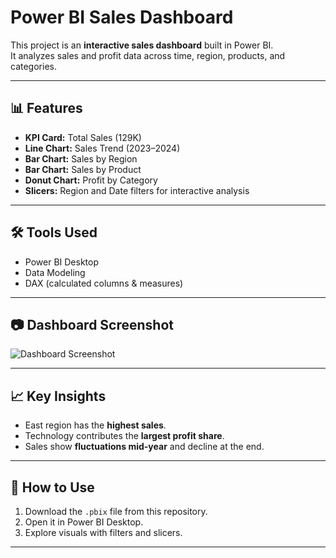 # Power BI Sales Dashboard

This project is an **interactive sales dashboard** built in Power BI.  
It analyzes sales and profit data across time, region, products, and categories.

---

## 📊 Features
- **KPI Card:** Total Sales (129K)
- **Line Chart:** Sales Trend (2023–2024)
- **Bar Chart:** Sales by Region
- **Bar Chart:** Sales by Product
- **Donut Chart:** Profit by Category
- **Slicers:** Region and Date filters for interactive analysis

---

## 🛠 Tools Used
- Power BI Desktop
- Data Modeling
- DAX (calculated columns & measures)

---

## 📷 Dashboard Screenshot
![Dashboard Screenshot](screenshot.png)

---

## 📈 Key Insights
- East region has the **highest sales**.  
- Technology contributes the **largest profit share**.  
- Sales show **fluctuations mid-year** and decline at the end.  

---

## 📌 How to Use
1. Download the `.pbix` file from this repository.  
2. Open it in Power BI Desktop.  
3. Explore visuals with filters and slicers.  

---
